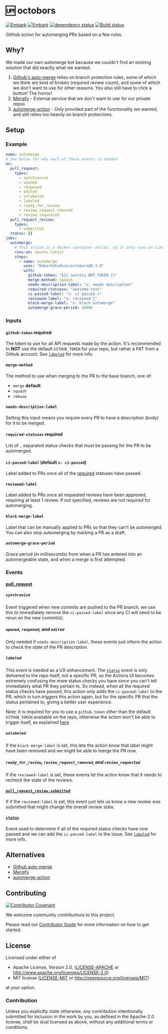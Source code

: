 # 🆙 octobors

[![Embark](https://img.shields.io/badge/embark-open%20source-blueviolet.svg)](https://embark.dev)
[![Embark](https://img.shields.io/badge/discord-ark-%237289da.svg?logo=discord)](https://discord.gg/dAuKfZS)
[![dependency status](https://deps.rs/repo/github/EmbarkStudios/octobors/status.svg)](https://deps.rs/repo/github/EmbarkStudios/octobors)
[![Build status](https://github.com/EmbarkStudios/octobors/workflows/CI/badge.svg)](https://github.com/EmbarkStudios/octobors/actions)

GitHub action for automerging PRs based on a few rules.

## Why?

We made our own automerge bot because we couldn't find an existing solution that did exactly
what we wanted.

1. [Github's auto-merge](https://docs.github.com/en/free-pro-team@latest/github/collaborating-with-issues-and-pull-requests/automatically-merging-a-pull-request) relies on branch protection rules, some of which we think are kind of broken (required review count), and some of which we don't want to use for other reasons. You also still have to click a button! The horror!
1. [Mergify](https://mergify.io/) - External service that we don't want to use for our private repos
1. [automerge-action](https://github.com/pascalgn/automerge-action) - Only provided part of the functionality we wanted, and still relies too heavily on branch protections.

## Setup

### Example

```yaml
name: automerge
# See below for why each of these events is needed
on:
  pull_request:
    types:
      - synchronize
      - opened
      - reopened
      - edited
      - unlabeled
      - labeled
      - ready_for_review
      - review_request_removed
      - review_requested
  pull_request_review:
    types:
      - submitted
  status: {}
jobs:
  automerge:
    # This action is a docker container action, so it only runs on Linux
    runs-on: ubuntu-latest
    steps:
      - name: automerge
        uses: "EmbarkStudios/octobors@0.3.0"
        with:
          github-token: "${{ secrets.BOT_TOKEN }}"
          merge-method: squash
          needs-description-label: "s: needs description"
          required-statuses: "awesome-test"
          ci-passed-label: "s: ci passed ✔️"
          reviewed-label: "s: reviewed 🔬"
          block-merge-label: "s: block automerge"
          automerge-grace-period: 10000
```

### Inputs

#### `github-token` **required**

The token to use for all API requests made by the action. It's recommended to
**NOT** use the default `GITHUB_TOKEN` for your repo, but rather a PAT from
a Github account. See [`labeled`](#labeled) for more info.

#### `merge-method`

The method to use when merging to the PR to the base branch, one of:

* `merge` **default**
* `squash`
* `rebase`

#### `needs-description-label`

Setting this input means you require every PR to have a description (body) for
it to be merged.

#### `required-statuses` **required**

List of `,` separated status checks that must be passing for the PR to be
automerged.

#### `ci-passed-label` (default `s: ci-passed`)

Label added to PRs once all of the [required](#required-statuses) statuses have
passed.

#### `reviewed-label`

Label added to PRs once all requested reviews have been approved, requiring at
least 1 review. If not specified, reviews are not required for automerging.

#### `block-merge-label`

Label that can be manually applied to PRs so that they can't be automerged. You
can also stop automerging by marking a PR as a draft.

#### `automerge-grace-period`

Grace period (in milliseconds) from when a PR has entered into an automergeable
state, and when a merge is first attempted.

### Events

#### [pull_request](https://docs.github.com/en/free-pro-team@latest/actions/reference/events-that-trigger-workflows#pull_request)

##### `synchronize`

Event triggered when new commits are pushed to the PR branch, we use this to
immediately remove the `ci-passed-label` since any CI will need to be rerun on
the new commit(s).

##### `opened`, `reopened`, and `edited`

Only needed if `needs-description-label`, these events just inform the action
to check the state of the PR description.

##### `labeled`

This event is needed as a UX enhancement. The [`status`](https://docs.github.com/en/free-pro-team@latest/actions/reference/events-that-trigger-workflows#status) event
is only delivered to the repo itself, not a specific PR, so the Actions UI
becomes extremely confusing the more status checks you have since you can't tell
immediately what PR they pertain to. So instead, when all the required status
checks have passed, this action only adds the `ci-passed-label` to the PR, which
in turn triggers this action again, but for the specific PR that the status
pertained to, giving a better user experience.

Note: It is required for you to use a `github-token` _other_ than the default
`GITHUB_TOKEN` available on the repo, otherwise the action won't be able to
trigger itself, as explained [here](https://docs.github.com/en/free-pro-team@latest/actions/reference/events-that-trigger-workflows#triggering-new-workflows-using-a-personal-access-token)

##### `unlabeled`

If the `block-merge-label` is set, this lets the action know that label might
have been removed and we might be able to merge the PR now.

##### `ready_for_review`, `review_request_removed`, and `review_requested`

If the `reviewed-label` is set, these events let the action know that it needs
to recheck the state of the reviews.

#### [`pull_request_review.submitted`](https://docs.github.com/en/free-pro-team@latest/actions/reference/events-that-trigger-workflows#pull_request_review)

If if the `reviewed-label` is set, this event just lets us know a new review was
submitted that might change the overall review state.

#### [`status`](https://docs.github.com/en/free-pro-team@latest/actions/reference/events-that-trigger-workflows#status)

Event used to determine if all of the required status checks have now passed and
we can add the `ci-passed-label` to the issue. See [`labeled`](#labeled) for
more info.

## Alternatives

* [Github auto-merge](https://docs.github.com/en/free-pro-team@latest/github/collaborating-with-issues-and-pull-requests/automatically-merging-a-pull-request)
* [Mergify](https://mergify.io/)
* [automerge-action](https://github.com/pascalgn/automerge-action)

## Contributing

[![Contributor Covenant](https://img.shields.io/badge/contributor%20covenant-v1.4-ff69b4.svg)](../main/CODE_OF_CONDUCT.md)

We welcome community contributions to this project.

Please read our [Contributor Guide](CONTRIBUTING.md) for more information on how to get started.

## License

Licensed under either of

* Apache License, Version 2.0, ([LICENSE-APACHE](LICENSE-APACHE) or http://www.apache.org/licenses/LICENSE-2.0)
* MIT license ([LICENSE-MIT](LICENSE-MIT) or http://opensource.org/licenses/MIT)

at your option.

### Contribution

Unless you explicitly state otherwise, any contribution intentionally submitted for inclusion in the work by you, as defined in the Apache-2.0 license, shall be dual licensed as above, without any additional terms or conditions.
